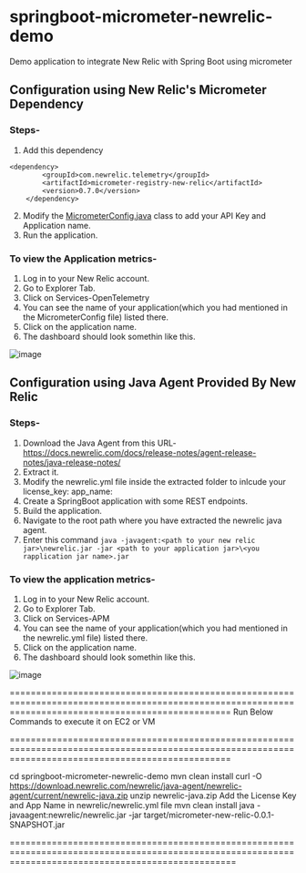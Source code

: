 # springboot-micrometer-newrelic-demo
Demo application to integrate New Relic with Spring Boot using micrometer

## Configuration using New Relic's Micrometer Dependency
### Steps-
1. Add this dependency
```
<dependency>
        <groupId>com.newrelic.telemetry</groupId>
        <artifactId>micrometer-registry-new-relic</artifactId>
        <version>0.7.0</version>
    </dependency>
 ```
 2. Modify the [MicrometerConfig.java](https://github.com/arpan-banerjee7/springboot-micrometer-newrelic-demo/tree/master/src/main/java/springboot/micrometer/demo/newrelic) class to add your API Key and Application name.
 3. Run the application.

### To view the Application metrics-
1. Log in to your New Relic account.
2. Go to Explorer Tab.
3. Click on Services-OpenTelemetry
4. You can see the name of your application(which you had mentioned in the MicrometerConfig file) listed there.
5. Click on the application name.
6. The dashboard should look somethin like this.

 ![image](https://user-images.githubusercontent.com/62155359/140727561-4809d9c3-f0ca-4c5b-862b-f3415995ab85.png)



## Configuration using Java Agent Provided By New Relic
### Steps-
1. Download the Java Agent from this URL- https://docs.newrelic.com/docs/release-notes/agent-release-notes/java-release-notes/
2. Extract it.
3. Modify the newrelic.yml file inside the extracted folder to inlcude your 
license_key:
app_name:
4. Create a SpringBoot application with some REST endpoints.
5. Build the application.
6. Navigate to the root path where you have extracted the newrelic java agent.
7. Enter this command
`java -javagent:<path to your new relic jar>\newrelic.jar -jar <path to your application jar>\<you rapplication jar name>.jar`

### To view the application metrics-
1. Log in to your New Relic account.
2. Go to Explorer Tab.
3. Click on Services-APM
4. You can see the name of your application(which you had mentioned in the newrelic.yml file) listed there.
5. Click on the application name.
6. The dashboard should look somethin like this.

![image](https://user-images.githubusercontent.com/62155359/140730061-24c8dc36-78cc-420b-9b4e-bccf524e5149.png)








======================================================================================================================================================
Run Below Commands to execute it on EC2 or VM

======================================================================================================================================================


cd springboot-micrometer-newrelic-demo
mvn clean install
curl -O https://download.newrelic.com/newrelic/java-agent/newrelic-agent/current/newrelic-java.zip
unzip newrelic-java.zip
Add the License Key and App Name in newrelic/newrelic.yml file
mvn clean install
java -javaagent:newrelic/newrelic.jar -jar target/micrometer-new-relic-0.0.1-SNAPSHOT.jar



=======================================================================================================================================================

